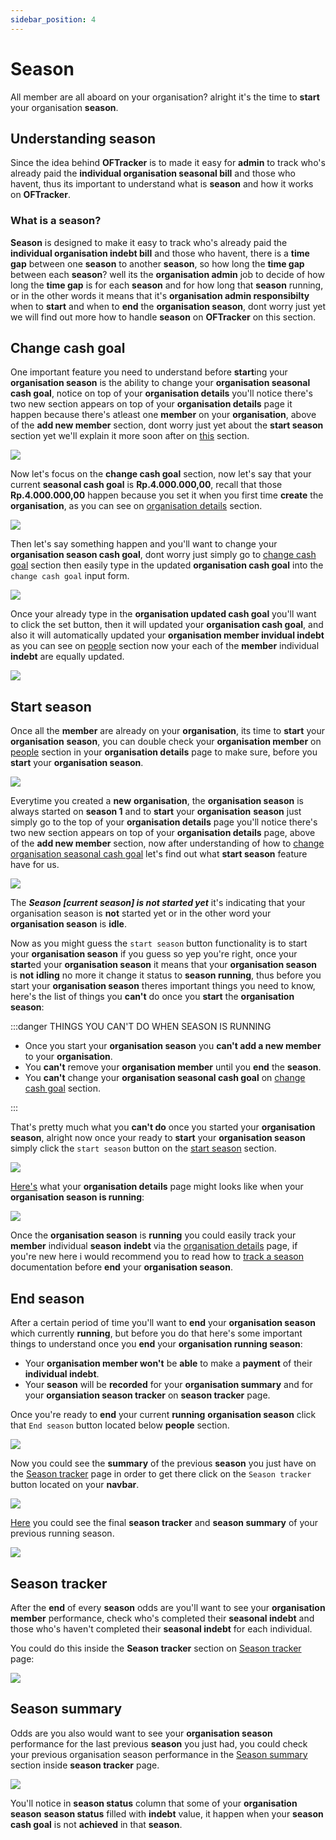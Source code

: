 ```yaml
---
sidebar_position: 4
---
```


# Season

All member are all aboard on your organisation? alright it's the time to **start** your organisation **season**.

## Understanding season

Since the idea behind **OFTracker** is to made it easy for **admin** to track who's already paid the **individual organisation seasonal bill** and those who havent, thus its important to understand what is **season** and how it works on **OFTracker**.

### What is a season?

**Season** is designed to make it easy to track who's already paid the **individual organisation indebt bill** and those who havent, there is a **time gap** between one **season** to another **season**, so how long the **time gap** between each **season**? well its the **organisation admin** job to decide of how long the **time gap** is for each **season** and for how long that **season** running, or in the other words it means that it's **organisation admin responsibilty** when to **start** and when to **end** the **organisation season**, dont worry just yet we will find out more how to handle **season** on **OFTracker** on this section.

## Change cash goal

One important feature you need to understand before **start**ing your **organisation season** is the ability to change your **organisation seasonal cash goal**, notice on top of your **organisation details** you'll notice there's two new section appears on top of your **organisation details** page it happen because there's atleast one **member** on your **organisation**, above of the **add new member** section, dont worry just yet about the **start season** section yet we'll explain it more soon after on [this](#change-cash-goal) section.

<img src="/img/docs-img/season/change-cash-goal-1.jpg"/>

Now let's focus on the **change cash goal** section, now let's say that your current **seasonal cash goal** is **Rp.4.000.000,00**, recall that those **Rp.4.000.000,00** happen because you set it when you first time **create** the **organisation**, as you can see on [organisation details](#organisation-details) section.

<img src="/img/docs-img/season/change-cash-goal-2.jpg" id="organisation-details"/>

Then let's say something happen and you'll want to change your **organisation season cash goal**, dont worry just simply go to [change cash goal](#change-cash-goal-section) section then easily type in the updated **organisation cash goal** into the `change cash goal` input form.

<img src="/img/docs-img/season/change-cash-goal-3.jpg" id="change-cash-goal-section"/>

Once your already type in the **organisation updated cash goal** you'll want to click the set button, then it will updated your **organisation cash goal**, and also it will automatically updated your **organisation member invidual indebt** as you can see on [people](#updated-individual-indebt) section now your each of the **member** individual **indebt** are equally updated.

<img src="/img/docs-img/season/change-cash-goal-4.jpg" id="updated-individual-indebt"/>


## Start season

Once all the **member** are already on your **organisation**, its time to **start** your **organisation** **season**, you can double check your **organisation member** on [people](#people-section) section in your **organisation details** page to make sure, before you **start** your **organisation season**.

<img src="/img/docs-img/season/season-1.jpg" id="people-section"/>

Everytime you created a **new** **organisation**, the **organisation season** is always started on **season 1** and to **start** your **organisation** **season** just simply go to the top of your **organisation details** page you'll notice there's two new section appears on top of your **organisation details** page, above of the **add new member** section, now after understanding of how to [change organisation seasonal cash goal](#change-cash-goal) let's find out what **start season** feature have for us.

<img src="/img/docs-img/season/season-2.jpg"/>

The ***Season [current season] is not started yet*** it's indicating that your organisation season is **not** started yet or in the other word your **organisation season** is **idle**. 

Now as you might guess the `start season` button functionality is to start your **organisation season** if you guess so yep you're right, once your **start**ed your **organisation season** it means that your **organisation season** is **not** **idling** no more it change it status to **season running**, thus before you start your **organisation season** theres important things you need to know, here's the list of things you **can't** do once you **start** the **organisation season**:

:::danger THINGS YOU CAN'T DO WHEN SEASON IS RUNNING

- Once you start your **organisation season** you **can't add a new member** to your **organisation**.
- You **can't** remove your **organisation member** until you **end** the **season**.
- You **can't** change your **organisation seasonal cash goal** on [change cash goal](#change-cash-goal) section.

:::

That's pretty much what you **can't do** once you started your **organisation season**, alright now once your ready to **start** your **organisation season** simply click the `start season` button on the [start season](#start-season-section) section.

<img src="/img/docs-img/season/season-3.jpg" id="start-season-section"/>

[Here's](#season-running) what your **organisation details** page might looks like when your **organisation season is running**:

<img src="/img/docs-img/season/season-4.jpg" id="season-running"/>

Once the **organisation season** is **running** you could easily track your **member** individual **season** **indebt** via the [organisation details](#season-running) page, if you're new here i would recommend you to read how to [track a season](http://localhost:3000/docs/admin-features/tracking-a-season) documentation before **end** your **organisation season**.

## End season

After a certain period of time you'll want to **end** your **organisation season** which currently **running**, but before you do that here's some important things to understand once you **end** your **organisation running season**:
- Your **organisation member won't** be **able** to make a **payment** of their **individual indebt**.
- Your **season** will be **recorded** for your **organisation summary** and for your **organsiation season tracker** on **season tracker** page.

Once you're ready to **end** your current **running** **organisation season** click that `End season` button located below **people** section.

<img src="/img/docs-img/season/end-season-1.jpg" id="end-season"/>

Now you could see the **summary** of the previous **season** you just have on the [Season tracker](#season-tracker-page) page in order to get there click on the `Season tracker` button located on your **navbar**.

<img src="/img/docs-img/season/end-season-2.jpg" id="season-tracker-button"/>

[Here](#season-tracker-page) you could see the final **season tracker** and **season summary** of your previous running season.

<img src="/img/docs-img/season/end-season-3.jpg" id="season-tracker-page"/>

## Season tracker

After the **end** of every **season** odds are you'll want to see your **organisation member** performance, check who's completed their **seasonal indebt** and those who's haven't completed their **seasonal indebt** for each individual.

You could do this inside the **Season tracker** section on [Season tracker](#season-tracker-page-individual) page:

<img src="/img/docs-img/season/season-tracker-1.jpg" id="season-tracker-page"/>

## Season summary

Odds are you also would want to see your **organisation season** performance for the last previous **season** you just had, you could check your previous organisation season performance in the [Season summary](#season-summary-section) section inside **season tracker** page.

<img src="/img/docs-img/season/season-summary-1.jpg" id="season-summary-section"/>

You'll notice in **season status** column that some of your **organisation season** **season status** filled with **indebt** value, it happen when your **season** **cash goal** is not **achieved** in that **season**.